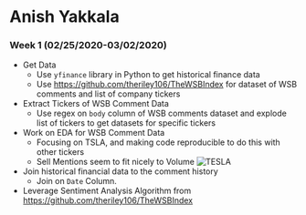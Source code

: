 # Anish Yakkala

### Week 1 (02/25/2020-03/02/2020)

- Get Data
  - Use `yfinance` library in Python to get historical finance data
  - Use https://github.com/theriley106/TheWSBIndex for dataset of WSB comments and list of company tickers
- Extract Tickers of WSB Comment Data
  - Use regex on `body` column of WSB comments dataset and explode list of tickers to get datasets for specific tickers
- Work on EDA for WSB Comment Data
  - Focusing on TSLA, and making code reproducible to do this with other tickers
  - Sell Mentions seem to fit nicely to Volume 
  ![TESLA](https://github.com/Anderson-Lab/final-project-dennis-sun/blob/master/images/TESLA_sell_volume.png)
- Join historical financial data to the comment history
  - Join on `Date` Column.
- Leverage Sentiment Analysis Algorithm from https://github.com/theriley106/TheWSBIndex
